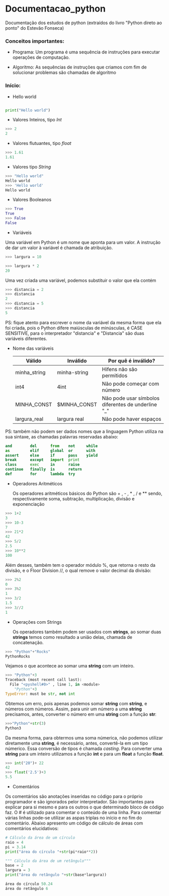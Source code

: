 # Documentacao_python
Documentação dos estudos de python (extraídos do livro "Python direto ao ponto" do Estevão Fonseca)

### Conceitos importantes:

* Programa:
  Um programa é uma sequência de instruções para executar operações de computação.

* Algoritmo:
  As sequências de instruções que criamos com fim de solucionar problemas são chamadas de algoritmo

### Início:
* Hello world

~~~python

print("Hello world")

~~~


* Valores Inteiros, tipo _Int_

~~~python
>>> 2
2
~~~

* Valores flutuantes, tipo _float_
~~~python
>>> 1.61
1.61
~~~

* Valores tipo _String_
~~~python
>>> "Hello world"
Hello world
>>> 'Hello world'
Hello world
~~~

* Valores Booleanos
~~~python
>>> True
True
>>> False
False
~~~

* Variáveis

Uma variável em Python é um nome que aponta para um valor. A instrução de dar um valor
  à variável é chamada de atribuição.
~~~python
>>> largura = 10

>>> largura * 2
20
~~~

  Uma vez criada uma variável, podemos substituir o valor que ela contém
    
~~~python
>>> distancia = 2
>>> distancia
2
>>> distancia = 5
>>> distancia
5
~~~
  PS: fique atento para escrever o nome da variável da mesma forma que ela foi criada,
  pois o Python difere maiúsculas de minúsculas, é CASE SENSITIVE, para o interpretador
  "distancia" e "Distancia" são duas variáveis diferentes.  

* Nome das variáveis

  Válido | Inválido | Por quê é inválido?
  -------|----------|--------------------
  minha_string | minha-string | Hifens não são permitidos
  int4 | 4int | Não pode começar com número
  MINHA_CONST | $MINHA_CONST | Não pode usar símbolos diferentes de underline "_"
  largura_real | largura real | Não pode haver espaços

PS: também não podem ser dados nomes que a linguagem Python utiliza na sua sintaxe,
as chamadas palavras reservadas abaixo:
~~~python
and        del      from    not     while    
as         elif     global  or      with
assert     else     if      pass    yield
break      except   import  print
class      exec     in      raise
continue   finally  is      return
def        for      lambda  try
~~~

* Operadores Aritméticos

  Os operadores aritméticos básicos do Python são + , - , * , / e **
sendo, respectivamente soma, subtração, multiplicação, divisão e exponenciação
~~~python
>>> 1+2
3
>>> 10-3
7
>>> 21*2
42
>>> 5/2
2.5
>>> 10**2
100
~~~
  Além desses, também tem o operador módulo %, que retorna o resto da divisão, e o 
Floor Division //, o qual remove o valor decimal da divisão:
~~~python
>>> 2%2
0
>>> 3%2
1
>>> 3/2
1.5
>>> 3//2
1
~~~

* Operações com Strings

  Os operadores também podem ser usados com __strings__, ao somar duas __strings__
temos como resultado a união delas, chamada de concatenação.

~~~python
>>> "Python"+"Rocks"
PythonRocks
~~~
  
  Vejamos o que acontece ao somar uma __string__ com um inteiro.

~~~python
>>> "Python"+3
Traceback (most recent call last):
  File "<pyshell#0>" , line 1, in <module>
    "Python"+3
TypeError: must be str, not int
~~~

Obtemos um erro, pois apenas podemos somar **string** com **string**, e números com
números. Assim, para unir um número a uma **string** precisamos, antes, converter o 
número em uma **string** com a função **str**:

~~~python
>>>"Python"+str(3)
Python3
~~~

Da mesma forma, para obtermos uma soma númerica, não podemos utilizar diretamente
uma **string**, é necessário, antes, convertê-la em um tipo númerico. Essa conversão
de tipos é chamada _casting_. Para converter uma **string** para um inteiro utilizamos
a função **int** e para um **float** a função **float**.
~~~python
>>> int("20")+ 22
42
>>> float('2.5')+3
5.5
~~~

* Comentários

Os comentários são anotações inseridas no código para o próprio programador e são
ignorados pelor interpretador. São importantes para explicar para si mesmo e para os
outros o que determinado bloco de código faz.
O # é utilizado para comentar o conteúdo de uma linha.
Para comentar várias linhas pode-se utilizar as aspas triplas no início e no fim do comentário.
Abaixo apresento um código de cálculo de áreas com comentários elucidativos:

~~~python
# Cálculo da área de um círculo
raio = 4
pi = 3.14
print("área do círculo "+str(pi*raio**2))

""" Cálculo da área de um retângulo"""
base = 2
largura = 3
print("área do retângulo "+str(base*largura))

área do círculo 50.24
área do retângulo 6
~~~
